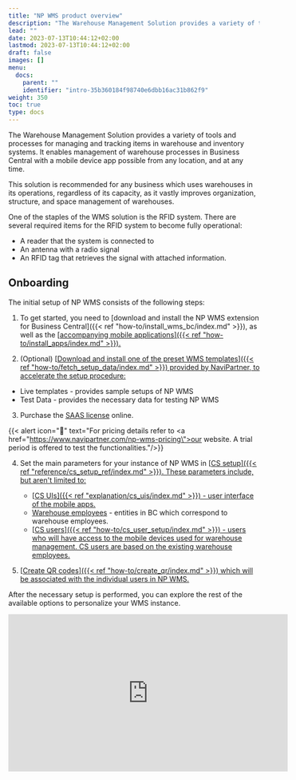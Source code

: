 ```yaml
---
title: "NP WMS product overview"
description: "The Warehouse Management Solution provides a variety of tools and processes for managing and tracking items in warehouse and inventory systems."
lead: ""
date: 2023-07-13T10:44:12+02:00
lastmod: 2023-07-13T10:44:12+02:00
draft: false
images: []
menu:
  docs:
    parent: ""
    identifier: "intro-35b360184f98740e6dbb16ac31b862f9"
weight: 350
toc: true
type: docs
---
```


The Warehouse Management Solution provides a variety of tools and processes for managing and tracking items in warehouse and inventory systems. It enables management of warehouse processes in Business Central with a mobile device app possible from any location, and at any time.

This solution is recommended for any business which uses warehouses in its operations, regardless of its capacity, as it vastly improves organization, structure, and space management of warehouses. 

One of the staples of the WMS solution is the RFID system. There are several required items for the RFID system to become fully operational: 

- A reader that the system is connected to
- An antenna with a radio signal
- An RFID tag that retrieves the signal with attached information.

## Onboarding

The initial setup of NP WMS consists of the following steps:

1. To get started, you need to [download and install the NP WMS extension for Business Central]({{< ref "how-to/install_wms_bc/index.md" >}}), as well as the [<ins>accompanying mobile applications<ins>]({{< ref "how-to/install_apps/index.md" >}}). 

2. (Optional) [<ins>Download and install one of the preset WMS templates<ins>]({{< ref "how-to/fetch_setup_data/index.md" >}}) provided by NaviPartner, to accelerate the setup procedure:

- Live templates - provides sample setups of NP WMS
- Test Data - provides the necessary data for testing NP WMS

3. Purchase the [<ins>SAAS license<ins>](https://docs.microsoft.com/en-us/dynamics365/business-central/dev-itpro/deployment/licensing) online.

  {{< alert icon="📝" text="For pricing details refer to <a href=\"https://www.navipartner.com/np-wms-pricing\">our website</a>. A trial period is offered to test the functionalities."/>}}

4. Set the main parameters for your instance of NP WMS in [<ins>CS setup<ins>]({{< ref "reference/cs_setup_ref/index.md" >}}). These parameters include, but aren't limited to:

    - [<ins>CS UIs<ins>]({{< ref "explanation/cs_uis/index.md" >}}) - user interface of the mobile apps. 
    - [<ins>Warehouse employees<ins>](https://docs.microsoft.com/en-us/dynamics365/business-central/warehouse-how-to-set-up-warehouse-employees) - entities in BC which correspond to warehouse employees.
    - [<ins>CS users<ins>]({{< ref "how-to/cs_user_setup/index.md" >}}) - users who will have access to the mobile devices used for warehouse management. CS users are based on the existing warehouse employees.
 

5. [<ins>Create QR codes<ins>]({{< ref "how-to/create_qr/index.md" >}}) which will be associated with the individual users in NP WMS.

After the necessary setup is performed, you can explore the rest of the available options to personalize your WMS instance.


<iframe width="560" height="315" src="https://www.youtube.com/embed/b6WIL-5AbJc" title="YouTube video player" frameborder="0" allow="accelerometer; autoplay; clipboard-write; encrypted-media; gyroscope; picture-in-picture; web-share" allowfullscreen></iframe>
